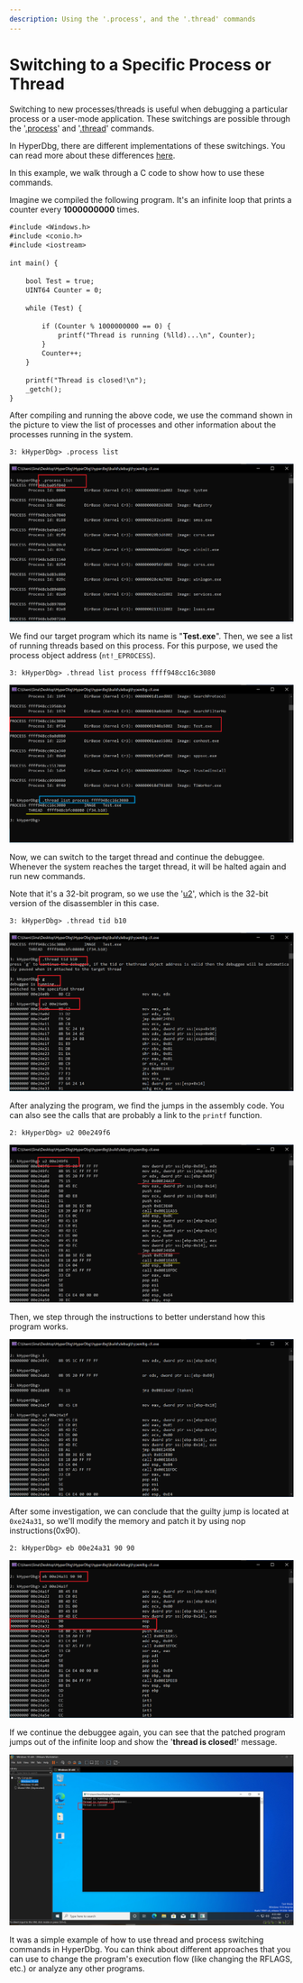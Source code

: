 ```yaml
---
description: Using the '.process', and the '.thread' commands
---
```


# Switching to a Specific Process or Thread

Switching to new processes/threads is useful when debugging a particular process or a user-mode application. These switchings are possible through the '[.process](https://docs.hyperdbg.org/commands/meta-commands/.process)' and '[.thread](https://docs.hyperdbg.org/commands/meta-commands/.thread)' commands.

In HyperDbg, there are different implementations of these switchings. You can read more about these differences [here](https://docs.hyperdbg.org/tips-and-tricks/considerations/difference-between-process-and-thread-switching-commands).

In this example, we walk through a C code to show how to use these commands.

Imagine we compiled the following program. It's an infinite loop that prints a counter every **1000000000** times.

```clike
#include <Windows.h>
#include <conio.h>
#include <iostream>

int main() {

	bool Test = true;
	UINT64 Counter = 0;

	while (Test) {

		if (Counter % 1000000000 == 0) {
			printf("Thread is running (%lld)...\n", Counter);
		}
		Counter++;
	}

	printf("Thread is closed!\n");
	_getch();
}
```

After compiling and running the above code, we use the command shown in the picture to view the list of processes and other information about the processes running in the system.

```
3: kHyperDbg> .process list
```

![View process list](../../../.gitbook/assets/1-process-list.png)

We find our target program which its name is "**Test.exe**". Then, we see a list of running threads based on this process. For this purpose, we used the process object address (`nt!_EPROCESS`).

```
3: kHyperDbg> .thread list process ffff948cc16c3080
```

![View list of threads of a process](../../../.gitbook/assets/2-find-threads-of-test-process.png)

Now, we can switch to the target thread and continue the debuggee. Whenever the system reaches the target thread, it will be halted again and run new commands.

Note that it's a 32-bit program, so we use the '[u2](https://docs.hyperdbg.org/commands/debugging-commands/u)', which is the 32-bit version of the disassembler in this case.

```
3: kHyperDbg> .thread tid b10
```

![Switch to a new thread](../../../.gitbook/assets/3-switch-to-the-target-thread.png)

After analyzing the program, we find the jumps in the assembly code. You can also see the calls that are probably a link to the `printf` function.

```
2: kHyperDbg> u2 00e249f6
```

![Disassemble the target thread](../../../.gitbook/assets/4-disassembling-and-finding-jumps.png)

Then, we step through the instructions to better understand how this program works.

![Step through the instructions](../../../.gitbook/assets/5-stepping-and-investigate-the-test-program.png)

After some investigation, we can conclude that the guilty jump is located at `0xe24a31`, so we'll modify the memory and patch it by using nop instructions(0x90).

```
2: kHyperDbg> eb 00e24a31 90 90
```

![Patch the program's execution flow](../../../.gitbook/assets/6-patch-the-target-jump.png)

If we continue the debuggee again, you can see that the patched program jumps out of the infinite loop and show the '**thread is closed!**' message.

![The result of patched program](../../../.gitbook/assets/7-result-of-patching-target-program.png)

It was a simple example of how to use thread and process switching commands in HyperDbg. You can think about different approaches that you can use to change the program's execution flow (like changing the RFLAGS, etc.) or analyze any other programs.
